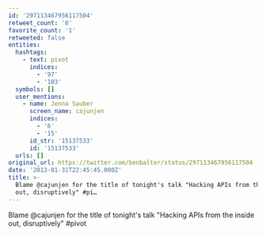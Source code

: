 ```yaml
---
id: '297113467956117504'
retweet_count: '0'
favorite_count: '1'
retweeted: false
entities:
  hashtags:
    - text: pivot
      indices:
        - '97'
        - '103'
  symbols: []
  user_mentions:
    - name: Jenna Sauber
      screen_name: cajunjen
      indices:
        - '6'
        - '15'
      id_str: '15137533'
      id: '15137533'
  urls: []
original_url: https://twitter.com/benbalter/status/297113467956117504
date: '2013-01-31T22:45:45.000Z'
title: >-
  Blame @cajunjen for the title of tonight's talk "Hacking APIs from the inside
  out, disruptively" #pi…
---
```


Blame @cajunjen for the title of tonight's talk "Hacking APIs from the inside out, disruptively" #pivot